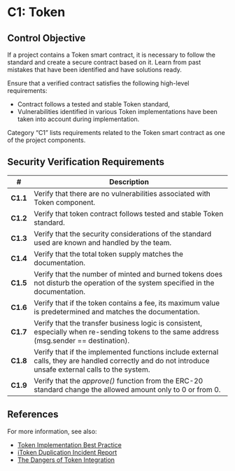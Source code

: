 # C1: Token

## Control Objective

If a project contains a Token smart contract, it is necessary to follow the standard and create a secure contract based on it. Learn from past mistakes that have been identified and have solutions ready.

Ensure that a verified contract satisfies the following high-level requirements:
* Contract follows a tested and stable Token standard,
* Vulnerabilities identified in various Token implementations have been taken into account during implementation.

Category “C1” lists requirements related to the Token smart contract as one of the project components.

## Security Verification Requirements

| # | Description |
| --- | --- |
| **C1.1** | Verify that there are no vulnerabilities associated with Token component. |
| **C1.2** | Verify that token contract follows tested and stable Token standard. |
| **C1.3** | Verify that the security considerations of the standard used are known and handled by the team.  |
| **C1.4** | Verify that the total token supply matches the documentation. |
| **C1.5** | Verify that the number of minted and burned tokens does not disturb the operation of the system specified in the documentation. |
| **C1.6** | Verify that if the token contains a fee, its maximum value is predetermined and matches the documentation. |
| **C1.7** | Verify that the transfer business logic is consistent, especially when re-sending tokens to the same address (msg.sender == destination). |
| **C1.8** | Verify that if the implemented functions include external calls, they are handled correctly and do not introduce unsafe external calls to the system. |
| **C1.9** | Verify that the *approve()* function from the ERC-20 standard change the allowed amount only to 0 or from 0. |

## References

For more information, see also:

* [Token Implementation Best Practice](https://consensys.github.io/smart-contract-best-practices/tokens/)
* [iToken Duplication Incident Report](https://bzx.network/blog/incident)
* [The Dangers of Token Integration](https://www.youtube.com/watch?v=6GaCt_lM_ak)